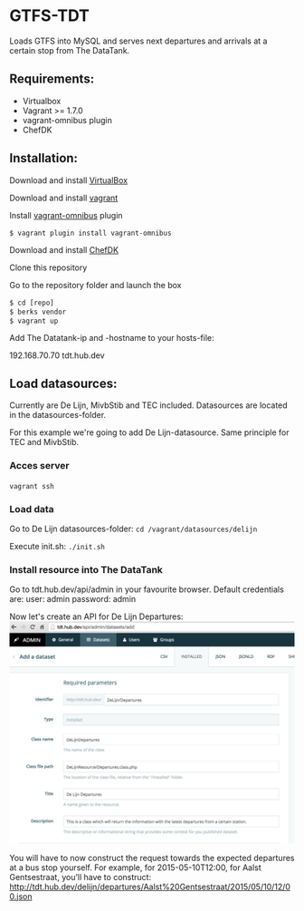 GTFS-TDT
========

Loads GTFS into MySQL and serves next departures and arrivals at a certain stop from The DataTank.

Requirements:
-------------

* Virtualbox
* Vagrant >= 1.7.0
* vagrant-omnibus plugin
* ChefDK

Installation:
-------------

Download and install [VirtualBox](http://www.virtualbox.org/)

Download and install [vagrant](http://vagrantup.com/)

Install [vagrant-omnibus](https://github.com/chef/vagrant-omnibus) plugin

    $ vagrant plugin install vagrant-omnibus

Download and install [ChefDK](https://downloads.chef.io/chef-dk/)

Clone this repository

Go to the repository folder and launch the box

    $ cd [repo]
    $ berks vendor
    $ vagrant up

Add The Datatank-ip and -hostname to your hosts-file:

192.168.70.70	tdt.hub.dev

Load datasources:
-----------------

Currently are De Lijn, MivbStib and TEC included.
Datasources are located in the datasources-folder.

For this example we're going to add De Lijn-datasource. Same principle for TEC and MivbStib.

### Acces server

`vagrant ssh`

### Load data

Go to De Lijn datasources-folder:
`cd /vagrant/datasources/delijn`

Execute init.sh:
`./init.sh`

### Install resource into The DataTank
Go to tdt.hub.dev/api/admin in your favourite browser.
Default credentials are:
user: admin
password: admin

Now let's create an API for De Lijn Departures:
![Picture of Adding Departure API for De Lijn](https://raw.githubusercontent.com/brechtvdv/gtfs-tdt/master/assets/AddDeLijnDepartures.png "Add Departure")

You will have to now construct the request towards the expected departures at a bus stop yourself. For example, for 2015-05-10T12:00, for Aalst Gentsestraat, you’ll have to construct: http://tdt.hub.dev/delijn/departures/Aalst%20Gentsestraat/2015/05/10/12/00.json


